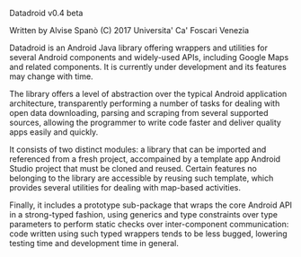 ﻿Datadroid v0.4 beta

Written by Alvise Spanò (C) 2017 Universita' Ca' Foscari Venezia


Datadroid is an Android Java library offering wrappers and utilities for several Android components and widely-used APIs, including Google Maps and related components. It is currently under development and its features may change with time.

The library offers a level of abstraction over the typical Android application architecture, transparently performing a number of tasks for dealing with open data downloading, parsing and scraping from several supported sources, allowing the programmer to write code faster and deliver quality apps easily and quickly.

It consists of two distinct modules: a library that can be imported and referenced from a fresh project, accompained by a template app Android Studio project that must be cloned and reused. Certain features no belonging to the library are accessible by reusing such template, which provides several utilities for dealing with map-based activities.

Finally, it includes a prototype sub-package that wraps the core Android API in a strong-typed fashion, using generics and type constraints over type parameters to perform static checks over inter-component communication: code written using such typed wrappers tends to be less bugged, lowering testing time and development time in general.

